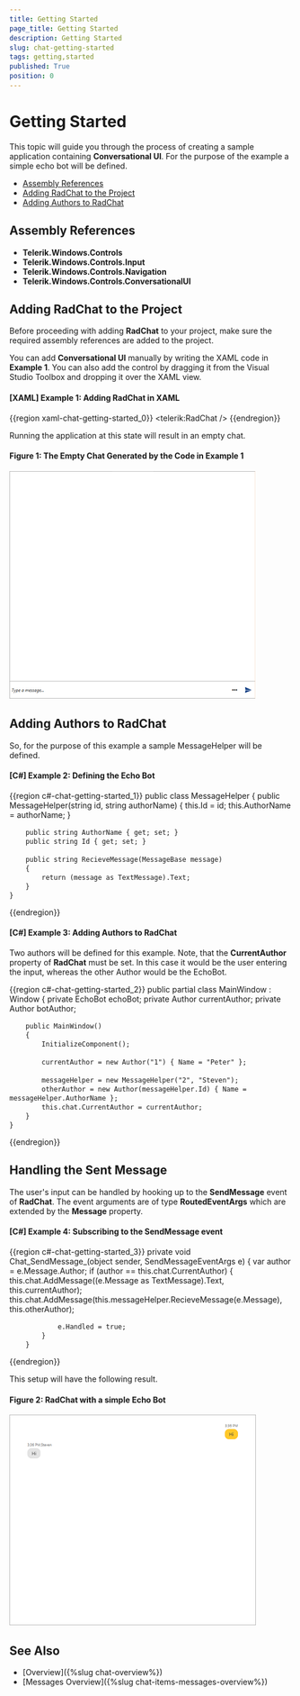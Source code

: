 ```yaml
---
title: Getting Started
page_title: Getting Started
description: Getting Started
slug: chat-getting-started
tags: getting,started
published: True
position: 0
---
```


# Getting Started

This topic will guide you through the process of creating a sample application containing __Conversational UI__. For the purpose of the example a simple echo bot will be defined.

* [Assembly References](#assembly-references)
* [Adding RadChat to the Project](#adding-radchat-to-the-project)
* [Adding Authors to RadChat](#adding-authors-to-radchat)

## Assembly References

* __Telerik.Windows.Controls__
* __Telerik.Windows.Controls.Input__
* __Telerik.Windows.Controls.Navigation__
* __Telerik.Windows.Controls.ConversationalUI__

## Adding RadChat to the Project

Before proceeding with adding __RadChat__ to your project, make sure the required assembly references are added to the project. 

You can add __Conversational UI__ manually by writing the XAML code in __Example 1__. You can also add the control by dragging it from the Visual Studio Toolbox and dropping it over the XAML view.

#### __[XAML] Example 1: Adding RadChat in XAML__

{{region xaml-chat-getting-started_0}}
	<telerik:RadChat />
{{endregion}}

Running the application at this state will result in an empty chat.

#### __Figure 1: The Empty Chat Generated by the Code in Example 1__

![Empty RadChat](images/RadChat_GettingStarted_01.png)

## Adding Authors to RadChat

So, for the purpose of this example a sample MessageHelper will be defined.

#### __[C#] Example 2: Defining the Echo Bot__

{{region c#-chat-getting-started_1}}
	 public class MessageHelper
    {
        public MessageHelper(string id, string authorName)
        {
            this.Id = id;
            this.AuthorName = authorName;
        }

        public string AuthorName { get; set; }
        public string Id { get; set; }

        public string RecieveMessage(MessageBase message)
        {
            return (message as TextMessage).Text;
        }
    }
{{endregion}}



#### __[C#] Example 3: Adding Authors to RadChat__

Two authors will be defined for this example. Note, that the __CurrentAuthor__ property of __RadChat__  must be set. In this case it would be the user entering the input, whereas the other Author would be the EchoBot. 

{{region c#-chat-getting-started_2}}
	public partial class MainWindow : Window
    {
        private EchoBot echoBot;
        private Author currentAuthor;
        private Author botAuthor;

        public MainWindow()
        {
            InitializeComponent();

            currentAuthor = new Author("1") { Name = "Peter" };

            messageHelper = new MessageHelper("2", "Steven");
            otherAuthor = new Author(messageHelper.Id) { Name = messageHelper.AuthorName };
            this.chat.CurrentAuthor = currentAuthor;
        }
    }
{{endregion}}

## Handling the Sent Message

The user's input can be handled by hooking up to the __SendMessage__ event of __RadChat__. The event arguments are of type __RoutedEventArgs__ which are extended by the __Message__ property.

#### __[C#] Example 4: Subscribing to the SendMessage event__

{{region c#-chat-getting-started_3}}
	 private void Chat_SendMessage_(object sender, SendMessageEventArgs e)
        {
            var author = e.Message.Author;
            if (author == this.chat.CurrentAuthor)
            {
                this.chat.AddMessage((e.Message as TextMessage).Text, this.currentAuthor); 
                this.chat.AddMessage(this.messageHelper.RecieveMessage(e.Message), this.otherAuthor);

                e.Handled = true;
            }
        }
{{endregion}}

This setup will have the following result.

#### __Figure 2: RadChat with a simple Echo Bot__

![Echo Bot Example](images/RadChat_GettingStarted_02.png)

## See Also

* [Overview]({%slug chat-overview%})
* [Messages Overview]({%slug chat-items-messages-overview%})











